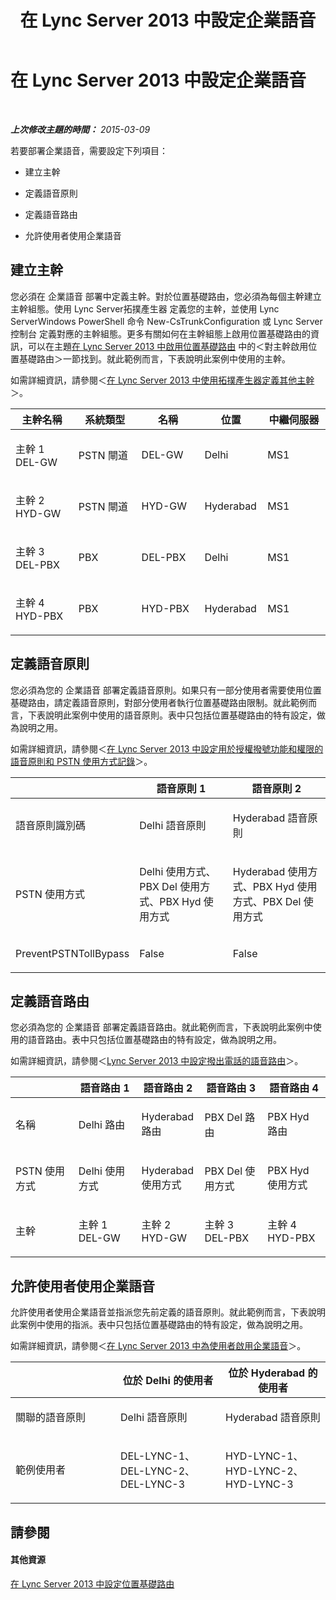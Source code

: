 ﻿---
title: 在 Lync Server 2013 中設定企業語音
TOCTitle: 在 Lync Server 2013 中設定企業語音
ms:assetid: 7df179fa-d3a2-4b23-a433-b750aedf980b
ms:mtpsurl: https://technet.microsoft.com/zh-tw/library/JJ994041(v=OCS.15)
ms:contentKeyID: 52056133
ms.date: 08/10/2015
mtps_version: v=OCS.15
ms.translationtype: HT
---

# 在 Lync Server 2013 中設定企業語音

 

_**上次修改主題的時間：** 2015-03-09_

若要部署企業語音，需要設定下列項目：

  - 建立主幹

  - 定義語音原則

  - 定義語音路由

  - 允許使用者使用企業語音

## 建立主幹

您必須在 企業語音 部署中定義主幹。對於位置基礎路由，您必須為每個主幹建立主幹組態。使用 Lync Server拓撲產生器 定義您的主幹，並使用 Lync ServerWindows PowerShell 命令 New-CsTrunkConfiguration 或 Lync Server 控制台 定義對應的主幹組態。更多有關如何在主幹組態上啟用位置基礎路由的資訊，可以在主題[在 Lync Server 2013 中啟用位置基礎路由](lync-server-2013-enabling-location-based-routing.md) 中的＜對主幹啟用位置基礎路由＞一節找到。就此範例而言，下表說明此案例中使用的主幹。

如需詳細資訊，請參閱＜[在 Lync Server 2013 中使用拓撲產生器定義其他主幹](lync-server-2013-define-additional-trunks-in-topology-builder.md)＞。


<table>
<colgroup>
<col style="width: 20%" />
<col style="width: 20%" />
<col style="width: 20%" />
<col style="width: 20%" />
<col style="width: 20%" />
</colgroup>
<thead>
<tr class="header">
<th>主幹名稱</th>
<th>系統類型</th>
<th>名稱</th>
<th>位置</th>
<th>中繼伺服器</th>
</tr>
</thead>
<tbody>
<tr class="odd">
<td><p>主幹 1 DEL-GW</p></td>
<td><p>PSTN 閘道</p></td>
<td><p>DEL-GW</p></td>
<td><p>Delhi</p></td>
<td><p>MS1</p></td>
</tr>
<tr class="even">
<td><p>主幹 2 HYD-GW</p></td>
<td><p>PSTN 閘道</p></td>
<td><p>HYD-GW</p></td>
<td><p>Hyderabad</p></td>
<td><p>MS1</p></td>
</tr>
<tr class="odd">
<td><p>主幹 3 DEL-PBX</p></td>
<td><p>PBX</p></td>
<td><p>DEL-PBX</p></td>
<td><p>Delhi</p></td>
<td><p>MS1</p></td>
</tr>
<tr class="even">
<td><p>主幹 4 HYD-PBX</p></td>
<td><p>PBX</p></td>
<td><p>HYD-PBX</p></td>
<td><p>Hyderabad</p></td>
<td><p>MS1</p></td>
</tr>
</tbody>
</table>



## 定義語音原則

您必須為您的 企業語音 部署定義語音原則。如果只有一部分使用者需要使用位置基礎路由，請定義語音原則，對部分使用者執行位置基礎路由限制。就此範例而言，下表說明此案例中使用的語音原則。表中只包括位置基礎路由的特有設定，做為說明之用。

如需詳細資訊，請參閱＜[在 Lync Server 2013 中設定用於授權撥號功能和權限的語音原則和 PSTN 使用方式記錄](lync-server-2013-configuring-voice-policies-and-pstn-usage-records-to-authorize-calling-features-and-privileges.md)＞。


<table>
<colgroup>
<col style="width: 33%" />
<col style="width: 33%" />
<col style="width: 33%" />
</colgroup>
<thead>
<tr class="header">
<th></th>
<th>語音原則 1</th>
<th>語音原則 2</th>
</tr>
</thead>
<tbody>
<tr class="odd">
<td><p>語音原則識別碼</p></td>
<td><p>Delhi 語音原則</p></td>
<td><p>Hyderabad 語音原則</p></td>
</tr>
<tr class="even">
<td><p>PSTN 使用方式</p></td>
<td><p>Delhi 使用方式、PBX Del 使用方式、PBX Hyd 使用方式</p></td>
<td><p>Hyderabad 使用方式、PBX Hyd 使用方式、PBX Del 使用方式</p></td>
</tr>
<tr class="odd">
<td><p>PreventPSTNTollBypass</p></td>
<td><p>False</p></td>
<td><p>False</p></td>
</tr>
</tbody>
</table>



## 定義語音路由

您必須為您的 企業語音 部署定義語音路由。就此範例而言，下表說明此案例中使用的語音路由。表中只包括位置基礎路由的特有設定，做為說明之用。

如需詳細資訊，請參閱＜[Lync Server 2013 中設定撥出電話的語音路由](lync-server-2013-configuring-voice-routes-for-outbound-calls.md)＞。


<table>
<colgroup>
<col style="width: 20%" />
<col style="width: 20%" />
<col style="width: 20%" />
<col style="width: 20%" />
<col style="width: 20%" />
</colgroup>
<thead>
<tr class="header">
<th></th>
<th>語音路由 1</th>
<th>語音路由 2</th>
<th>語音路由 3</th>
<th>語音路由 4</th>
</tr>
</thead>
<tbody>
<tr class="odd">
<td><p>名稱</p></td>
<td><p>Delhi 路由</p></td>
<td><p>Hyderabad 路由</p></td>
<td><p>PBX Del 路由</p></td>
<td><p>PBX Hyd 路由</p></td>
</tr>
<tr class="even">
<td><p>PSTN 使用方式</p></td>
<td><p>Delhi 使用方式</p></td>
<td><p>Hyderabad 使用方式</p></td>
<td><p>PBX Del 使用方式</p></td>
<td><p>PBX Hyd 使用方式</p></td>
</tr>
<tr class="odd">
<td><p>主幹</p></td>
<td><p>主幹 1 DEL-GW</p></td>
<td><p>主幹 2 HYD-GW</p></td>
<td><p>主幹 3 DEL-PBX</p></td>
<td><p>主幹 4 HYD-PBX</p></td>
</tr>
</tbody>
</table>



## 允許使用者使用企業語音

允許使用者使用企業語音並指派您先前定義的語音原則。就此範例而言，下表說明此案例中使用的指派。表中只包括位置基礎路由的特有設定，做為說明之用。

如需詳細資訊，請參閱＜[在 Lync Server 2013 中為使用者啟用企業語音](lync-server-2013-enable-users-for-enterprise-voice.md)＞。


<table>
<colgroup>
<col style="width: 33%" />
<col style="width: 33%" />
<col style="width: 33%" />
</colgroup>
<thead>
<tr class="header">
<th></th>
<th>位於 Delhi 的使用者</th>
<th>位於 Hyderabad 的使用者</th>
</tr>
</thead>
<tbody>
<tr class="odd">
<td><p>關聯的語音原則</p></td>
<td><p>Delhi 語音原則</p></td>
<td><p>Hyderabad 語音原則</p></td>
</tr>
<tr class="even">
<td><p>範例使用者</p></td>
<td><p>DEL-LYNC-1、DEL-LYNC-2、DEL-LYNC-3</p></td>
<td><p>HYD-LYNC-1、HYD-LYNC-2、HYD-LYNC-3</p></td>
</tr>
</tbody>
</table>



## 請參閱

#### 其他資源

[在 Lync Server 2013 中設定位置基礎路由](lync-server-2013-configuring-location-based-routing.md)

